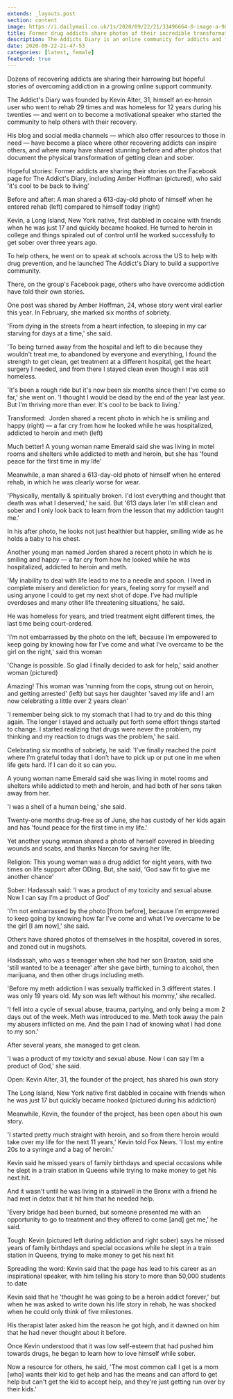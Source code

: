```yaml
---
extends: _layouts.post
section: content
image: https://i.dailymail.co.uk/1s/2020/09/22/21/33496664-0-image-a-90_1600805801447.jpg 
title: Former drug addicts share photos of their incredible transformations before and after recovery 
description: The Addicts Diary is an online community for addicts and family members. It was founded by Kevin Alter, 31, himself an ex-heroin user who went to rehab 29 times. 
date: 2020-09-22-21-47-53 
categories: [latest, female] 
featured: true 
--- 
```

Dozens of recovering addicts are sharing their harrowing but hopeful stories of overcoming addiction in a growing online support community.

The Addict's Diary was founded by Kevin Alter, 31, himself an ex-heroin user who went to rehab 29 times and was homeless for 12 years during his twenties — and went on to become a motivational speaker who started the community to help others with their recovery.

His blog and social media channels — which also offer resources to those in need — have become a place where other recovering addicts can inspire others, and where many have shared stunning before and after photos that document the physical transformation of getting clean and sober.

Hopeful stories: Former addicts are sharing their stories on the Facebook page for The Addict's Diary, including Amber Hoffman (pictured), who said 'it's cool to be back to living'

Before and after: A man shared a 613-day-old photo of himself when he entered rehab (left) compared to himself today (right)

Kevin, a Long Island, New York native, first dabbled in cocaine with friends when he was just 17 and quickly became hooked. He turned to heroin in college and things spiraled out of control until he worked successfully to get sober over three years ago.

To help others, he went on to speak at schools across the US to help with drug prevention, and he launched The Addict's Diary to build a supportive community.

There, on the group's Facebook page, others who have overcome addiction have told their own stories.

One post was shared by Amber Hoffman, 24, whose story went viral earlier this year. In February, she marked six months of sobriety.

'From dying in the streets from a heart infection, to sleeping in my car starving for days at a time,' she said.

'To being turned away from the hospital and left to die because they wouldn't treat me, to abandoned by everyone and everything, I found the strength to get clean, get treatment at a different hospital, get the heart surgery I needed, and from there I stayed clean even though I was still homeless.

'It's been a rough ride but it's now been six months since then! I've come so far,' she went on. 'I thought I would be dead by the end of the year last year. But I'm thriving more than ever. It's cool to be back to living.'

Transformed:  Jorden shared a recent photo in which he is smiling and happy (right) — a far cry from how he looked while he was hospitalized, addicted to heroin and meth (left)

Much better! A young woman name Emerald said she was living in motel rooms and shelters while addicted to meth and heroin, but she has 'found peace for the first time in my life'

Meanwhile, a man shared a 613-day-old photo of himself when he entered rehab, in which he was clearly worse for wear. 

'Physically, mentally & spiritually broken. I'd lost everything and thought that death was what I deserved,' he said. But '613 days later I'm still clean and sober and I only look back to learn from the lesson that my addiction taught me.'  

In his after photo, he looks not just healthier but happier, smiling wide as he holds a baby to his chest.

Another young man named Jorden shared a recent photo in which he is smiling and happy — a far cry from how he looked while he was hospitalized, addicted to heroin and meth.

'My inability to deal with life lead to me to a needle and spoon. I lived in complete misery and dereliction for years, feeling sorry for myself and using anyone I could to get my next shot of dope. I’ve had multiple overdoses and many other life threatening situations,' he said.

He was homeless for years, and tried treatment eight different times, the last time being court-ordered.

'I’m not embarrassed by the photo on the left, because I’m empowered to keep going by knowing how far I’ve come and what I’ve overcame to be the girl on the right,' said this woman

'Change is possible. So glad I finally decided to ask for help,' said another woman (pictured)

Amazing! This woman was 'running from the cops, strung out on heroin, and getting arrested' (left) but says her daughter 'saved my life and I am now celebrating a little over 2 years clean'

'I remember being sick to my stomach that I had to try and do this thing again. The longer I stayed and actually put forth some effort things started to change. I started realizing that drugs were never the problem, my thinking and my reaction to drugs was the problem,' he said.

Celebrating six months of sobriety, he said: 'I’ve finally reached the point where I’m grateful today that I don’t have to pick up or put one in me when life gets hard. If I can do it so can you.

A young woman name Emerald said she was living in motel rooms and shelters while addicted to meth and heroin, and had both of her sons taken away from her.

'I was a shell of a human being,' she said.

Twenty-one months drug-free as of June, she has custody of her kids again and has 'found peace for the first time in my life.'

Yet another young woman shared a photo of herself covered in bleeding wounds and scabs, and thanks Narcan for saving her life. 

Religion: This young woman was a drug addict for eight years, with two times on life support after ODing. But, she said, 'God saw fit to give me another chance'

Sober: Hadassah said: 'I was a product of my toxicity and sexual abuse. Now I can say I’m a product of God'

'I’m not embarrassed by the photo [from before], because I’m empowered to keep going by knowing how far I’ve come and what I’ve overcame to be the girl [I am now],' she said.

Others have shared photos of themselves in the hospital, covered in sores, and zoned out in mugshots.  

Hadassah, who was a teenager when she had her son Braxton, said she 'still wanted to be a teenager' after she gave birth, turning to alcohol, then marijuana, and then other drugs including meth.

'Before my meth addiction I was sexually trafficked in 3 different states. I was only 19 years old. My son was left without his mommy,' she recalled.

'I fell into a cycle of sexual abuse, trauma, partying, and only being a mom 2 days out of the week. Meth was introduced to me. Meth took away the pain my abusers inflicted on me. And the pain I had of knowing what I had done to my son.'

After several years, she managed to get clean. 

'I was a product of my toxicity and sexual abuse. Now I can say I’m a product of God,' she said. 

Open: Kevin Alter, 31, the founder of the project, has shared his own story

The Long Island, New York native first dabbled in cocaine with friends when he was just 17 but quickly became hooked (pictured during his addiction)

Meanwhile, Kevin, the founder of the project, has been open about his own story.

'I started pretty much straight with heroin, and so from there heroin would take over my life for the next 11 years,' Kevin told Fox News. 'I lost my entire 20s to a syringe and a bag of heroin.'

Kevin said he missed years of family birthdays and special occasions while he slept in a train station in Queens while trying to make money to get his next hit.

And it wasn't until he was living in a stairwell in the Bronx with a friend he had met in detox that it hit him that he needed help.   

'Every bridge had been burned, but someone presented me with an opportunity to go to treatment and they offered to come [and] get me,' he said. 

Tough: Kevin (pictured left during addiction and right sober) says he missed years of family birthdays and special occasions while he slept in a train station in Queens, trying to make money to get his next hit

Spreading the word: Kevin said that the page has lead to his career as an inspirational speaker, with him telling his story to more than 50,000 students to date

Kevin said that he 'thought he was going to be a heroin addict forever,' but when he was asked to write down his life story in rehab, he was shocked when he could only think of five milestones. 

His therapist later asked him the reason he got high, and it dawned on him that he had never thought about it before.

Once Kevin understood that it was low self-esteem that had pushed him towards drugs, he began to learn how to love himself while sober. 

Now a resource for others, he said, 'The most common call I get is a mom [who] wants their kid to get help and has the means and can afford to get help but can't get the kid to accept help, and they're just getting run over by their kids.'

